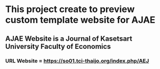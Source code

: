 # This project create to preview custom template website for AJAE

## AJAE Website is a Journal of Kasetsart University Faculty of Economics

### URL Website = https://so01.tci-thaijo.org/index.php/AEJ
